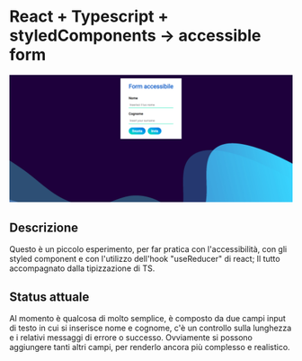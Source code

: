 # React + Typescript + styledComponents -> accessible form

![screenshot del progetto](public/img/screenshot/form-screenshot.png)


## Descrizione

Questo è un piccolo esperimento, per far pratica con l'accessibilità, con gli styled component e con l'utilizzo dell'hook "useReducer" di react; Il tutto accompagnato dalla tipizzazione di TS.


## Status attuale

Al momento è qualcosa di molto semplice, è composto da due campi input di testo in cui si inserisce nome e cognome, c'è un controllo sulla lunghezza e i relativi messaggi di errore o successo. Ovviamente si possono aggiungere tanti altri campi, per renderlo ancora più complesso e realistico.